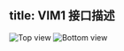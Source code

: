 title: VIM1 接口描述
---

![Top view](/linux/images/vim1/vim_interfaces_top.png)
![Bottom view](/linux/images/vim1/vim_interfaces_bot.png)
